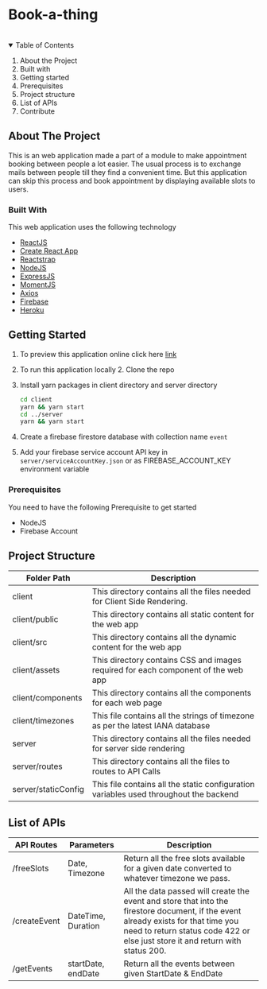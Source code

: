 # Book-a-thing

<!-- PROJECT LOGO -->
<br />

<!-- TABLE OF CONTENTS -->
<details open="open">
  <summary>Table of Contents</summary>
  <ol>
    <li>About the Project</li>
    <li>Built with</li>
    <li>Getting started</li>
    <li>Prerequisites</li>
    <li>Project structure</li>
    <li>List of APIs</li>
    <li>Contribute</li>
  </ol>
</details>

<!-- ABOUT THE PROJECT -->

## About The Project

This is an web application made a part of a module to make appointment booking between people a lot easier. The usual process is to exchange mails between people till they find a convenient time. But this application can skip this process and book appointment by displaying available slots to users.

### Built With

This web application uses the following technology

- [ReactJS](https://reactjs.org)
- [Create React App](https://create-react-app.dev/)
- [Reactstrap](https://reactstrap.github.io/)
- [NodeJS](https://nodejs.org)
- [ExpressJS](https://expressjs.com/)
- [MomentJS](https://momentjs.com/)
- [Axios](https://www.npmjs.com/package/axios)
- [Firebase](https://firebase.google.com/)
- [Heroku](https://heroku.com)

<!-- GETTING STARTED -->

## Getting Started

1. To preview this application online click here [link](http://bookathing.vercel.app/)

2. To run this application locally 2. Clone the repo

3. Install yarn packages in client directory and server directory
   ```sh
   cd client
   yarn && yarn start
   cd ../server
   yarn && yarn start
   ```
4. Create a firebase firestore database with collection name `event`
5. Add your firebase service account API key in `server/serviceAccountKey.json` or as FIREBASE_ACCOUNT_KEY environment variable

### Prerequisites

You need to have the following Prerequisite to get started

- NodeJS
- Firebase Account

## Project Structure

| Folder Path         | Description                                                                           |
| ------------------- | ------------------------------------------------------------------------------------- |
| client              | This directory contains all the files needed for Client Side Rendering.               |
| client/public       | This directory contains all static content for the web app                            |
| client/src          | This directory contains all the dynamic content for the web app                       |
| client/assets       | This directory contains CSS and images required for each component of the web app     |
| client/components   | This directory contains all the components for each web page                          |
| client/timezones    | This file contains all the strings of timezone as per the latest IANA database        |
| server              | This directory contains all the files needed for server side rendering                |
| server/routes       | This directory contains all the files to routes to API Calls                          |
| server/staticConfig | This file contains all the static configuration variables used throughout the backend |

## List of APIs

| API Routes   | Parameters         | Description                                                                                                                                                                                                          |
| ------------ | ------------------ | -------------------------------------------------------------------------------------------------------------------------------------------------------------------------------------------------------------------- |
| /freeSlots   | Date, Timezone     | Return all the free slots available for a given date converted to whatever timezone we pass.                                                                                                                         |
| /createEvent | DateTime, Duration | All the data passed will create the event and store that into the firestore document, if the event already exists for that time you need to return status code 422 or else just store it and return with status 200. |
| /getEvents   | startDate, endDate | Return all the events between given StartDate & EndDate                                                                                                            |

